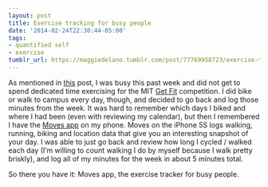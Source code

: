 ```yaml
---
layout: post
title: Exercise tracking for busy people
date: '2014-02-24T22:30:44-05:00'
tags:
- quantified self
- exercise
tumblr_url: https://maggiedelano.tumblr.com/post/77769958723/exercise-tracking-for-busy-people
---
```

As mentioned in [this](http://maggiedelano.tumblr.com/2020/07/11/2014-02-24-rescue-time-and-the-pomodoro-technique.html)&nbsp;post, I was busy this past week and did not get to spend dedicated time exercising for the MIT [Get Fit](http://getfit.mit.edu) competition. I did bike or walk to campus every day, though, and decided to go back and log those minutes from the week. It was hard to remember which days I biked and where I had been (even with reviewing my calendar), but then I remembered I have the [Moves app](http://www.moves-app.com/) on my phone. Moves on the iPhone 5S logs walking, running, biking and location data that give you an interesting snapshot of your day. I was able to just go back and review how long I cycled / walked each day (I’m willing to count walking I do by myself because I walk pretty briskly), and log all of my minutes for the week in about 5 minutes total.

So there you have it: Moves app, the exercise tracker for busy people.

